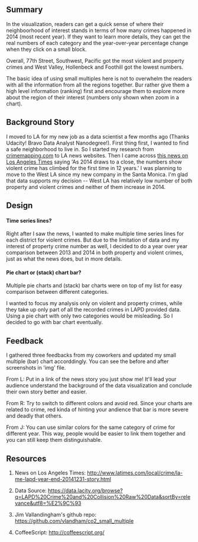 ## Summary

In the visualization, readers can get a quick sense of where their neighboorhood of interest stands in terms of how many crimes happened in 2014 (most recent year). If they want to learn more details, they can get the real numbers of each category and the year-over-year percentage change when they click on a small block.  

Overall, 77th Street, Southwest, Pacific got the most violent and property crimes and West Valley, Hollenbeck and Foothill got the lowest numbers.  

The basic idea of using small multiples here is not to overwhelm the readers with all the information from all the regions together. Bur rather give them a high level information (ranking) first and encourage them to explore more about the region of their interest (numbers only shown when zoom in a chart).


## Background Story

I moved to LA for my new job as a data scientist a few months ago (Thanks Udacity! Bravo Data Analyst Nanodegree!). First thing first, I wanted to find a safe neighborhood to live in. So I started my research from [crimemapping.com](http://www.crimemapping.com) to LA news websites. Then I came across [this news on Los Angeles Times](http://www.latimes.com/local/crime/la-me-lapd-year-end-20141231-story.html) saying 'As 2014 draws to a close, the numbers show violent crime has climbed for the first time in 12 years.' I was planning to move to the West LA since my new company in the Santa Monica. I'm glad that data supports my decision -- West LA has relatively low number of both property and violent crimes and neither of them increase in 2014.  

## Design  

#### Time series lines?  
Right after I saw the news, I wanted to make multiple time series lines for each district for violent crimes. But due to the limitation of data and my interest of property crime number as well, I decided to do a year over year comparison between 2013 and 2014 in both property and violent crimes, just as what the news does, but in more details.  


#### Pie chart or (stack) chart bar?  
Multiple pie charts and (stack) bar charts were on top of my list for easy comparison between different categories.  

I wanted to focus my analysis only on violent and property crimes, while they take up only part of all the recorded crimes in LAPD provided data. Using a pie chart with only two categories would be misleading. So I decided to go with bar chart eventually.  


## Feedback 

I gathered three feedbacks from my coworkers and updated my small multiple (bar) chart accorddingly. You can see the before and after screenshots in 'img' file.

From L: Put in a link of the news story you just show me! It'll lead your audience understand the background of the data visualization and conclude their own story better and easier.

From R: Try to switch to different colors and avoid red. Since your charts are related to crime, red kinda of hinting your andience that bar is more severe and deadly that others.

From J: You can use similar colors for the same category of crime for different year. This way, people would be easier to link them together and you can still keep them distinguishable.

## Resources

1. News on Los Angeles Times: http://www.latimes.com/local/crime/la-me-lapd-year-end-20141231-story.html  

2. Data Source: https://data.lacity.org/browse?q=LAPD%20Crime%20and%20Collision%20Raw%20Data&sortBy=relevance&utf8=%E2%9C%93

3. Jim Vallandingham's github repo: https://github.com/vlandham/co2_small_multiple 

4. CoffeeScript: http://coffeescript.org/